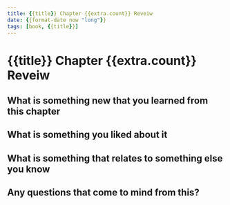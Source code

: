 ```yaml
---
title: {{title}} Chapter {{extra.count}} Reveiw
date: {{format-date now "long"}}
tags: [book, {{title}}]
---
```

# {{title}} Chapter {{extra.count}} Reveiw

## What is something new that you learned from this chapter

## What is something you liked about it

## What is something that relates to something else you know

## Any questions that come to mind from this?
